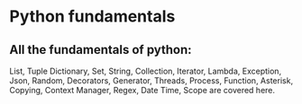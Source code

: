 # Python fundamentals

## All the fundamentals of python: 

List, Tuple Dictionary, Set, String, Collection, Iterator, Lambda, Exception, Json, Random, Decorators, Generator, Threads, Process, Function, Asterisk, Copying, Context Manager, Regex, Date Time, Scope are covered here. 
